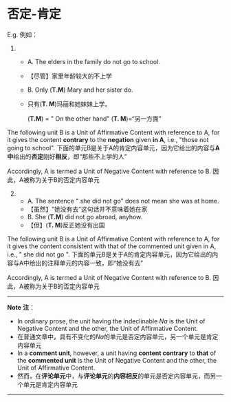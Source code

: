 # 否定-肯定
E.g. 例如：

1. 
   - A. The elders in the family do not go to school.
   - 【尽管】家里年龄较大的不上学
   - B. Only (**T.M**) Mary and her sister do.
   - 只有(**T. M**)玛丽和她妹妹上学。

       (**T.M**) = " On the other hand"
       (**T. M**)=“另一方面”

The following unit B is a Unit of Affirmative Content with reference to A, for it gives the content **contrary** to the **negation** given **in A**, i.e., "those not going to school".
下面的单元B是关于A的肯定内容单元，因为它给出的内容与**A中**给出的**否定**刚好**相反**，即“那些不上学的人”

Accordingly, A is termed a Unit of Negative Content with reference to B.
因此，A被称为关于B的否定内容单元

2. 
   - A. The sentence " she did not go" does not mean she was at home.
   - 【虽然】“她没有去”这句话并不意味着她在家
   - B. She (**T.M**) did not go abroad, anyhow.
   - 【但】(**T. M**)反正她没有出国

The following unit B is a Unit of Affirmative Content with reference to A, for it gives the content consistent with that of the commented unit given in A, i.e., " she did not go ".
下面的单元B是关于A的肯定内容单元，因为它给出的内容与A中给出的注释单元的内容一致，即“她没有去”

Accordingly, A is termed a Unit of Negative Content with reference to B.
因此，A被称为关于B的否定内容单元

------------------------
**Note**  **注**：
- In ordinary prose, the unit having the indeclinable *Na* is the Unit of Negative Content and the other, the Unit of Affirmative Content.
- 在普通文章中，具有不变化的*Na*的单元是否定内容单元，另一个单元是肯定内容单元
- In a **comment unit**, however, a unit having **content contrary** to **that** of the **commented unit** is the Unit of Negative Content and the other, the Unit of Affirmative Content.
- 然而，在**评论单元**中，与**评论单元**的**内容相反**的单元是否定内容单元，而另一个单元是肯定内容单元
------------------------